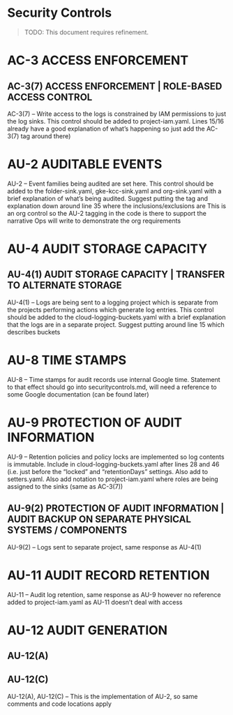 # Security Controls
> TODO: This document requires refinement.

# AC-3 ACCESS ENFORCEMENT
## AC-3(7) ACCESS ENFORCEMENT | ROLE-BASED ACCESS CONTROL 
AC-3(7) – Write access to the logs is constrained by IAM permissions to just the log sinks.
This control should be added to project-iam.yaml. Lines 15/16 already have a good explanation of
what’s happening so just add the AC-3(7) tag around there)

# AU-2 AUDITABLE EVENTS
AU-2 – Event families being audited are set here. This control should be added to the folder-sink.yaml,
gke-kcc-sink.yaml and org-sink.yaml with a brief explanation of what’s being audited.
Suggest putting the tag and explanation down around line 35 where the inclusions/exclusions are
This is an org control so the AU-2 tagging in the code is there to support the narrative Ops will write to demonstrate the org requirements

# AU-4 AUDIT STORAGE CAPACITY
## AU-4(1) AUDIT STORAGE CAPACITY | TRANSFER TO ALTERNATE STORAGE
AU-4(1) – Logs are being sent to a logging project which is separate from the projects
performing actions which generate log entries. This control should be added to the
cloud-logging-buckets.yaml with a brief explanation that the logs are in a separate project.
Suggest putting around line 15 which describes buckets

# AU-8 TIME STAMPS
AU-8 – Time stamps for audit records use internal Google time. Statement to that effect should go into securitycontrols.md, will need a reference to some Google documentation (can be found later)

# AU-9 PROTECTION OF AUDIT INFORMATION
AU-9 – Retention policies and policy locks are implemented so log contents is immutable. Include in cloud-logging-buckets.yaml after lines 28 and 46 (i.e. just before the “locked” and “retentionDays” settings. Also add to setters.yaml. Also add notation to project-iam.yaml where roles are being assigned to the sinks (same as AC-3(7))

## AU-9(2) PROTECTION OF AUDIT INFORMATION | AUDIT BACKUP ON SEPARATE PHYSICAL SYSTEMS / COMPONENTS
AU-9(2) – Logs sent to separate project, same response as AU-4(1)

# AU-11 AUDIT RECORD RETENTION
AU-11 – Audit log retention, same response as AU-9 however no reference added to project-iam.yaml as AU-11 doesn’t deal with access

# AU-12 AUDIT GENERATION
## AU-12(A)
## AU-12(C)
AU-12(A), AU-12(C) – This is the implementation of AU-2, so same comments and code locations apply